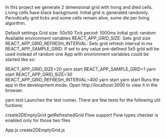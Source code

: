 In this project we generate 2 dimensional grid with living and died cells. Living cells have black background. Initial grid is generated randomly. Periodically grid ticks and some cells remain alive, some die per living algorithm.

Default settings
Grid size: 50x50
Tick period: 1000ms
Initial grid: random
Available environment variables
REACT_APP_GRID_SIZE: Sets grid size
REACT_APP_GRID_REFRESH_INTERVAL: Sets grid refresh interval in ms
REACT_APP_SAMPLE_GRID: If set to any value pre-defined 5x5 grid will be used instead of random one
App with environment variables could be started like so:

REACT_APP_GRID_SIZE=20 yarn start
REACT_APP_SAMPLE_GRID=1 yarn start
REACT_APP_GRID_SIZE=30 REACT_APP_GRID_REFRESH_INTERVAL=400 yarn start
yarn start
Runs the app in the development mode.
Open http://localhost:3000 to view it in the browser.

yarn test
Launches the test runner. There are few tests for the following util fuctions:

create2DEmptyGrid
getRefreshedGrid
Flow support
Flow types checker is enabled only for those two files

App.js
create2DEmptyGrid.js
